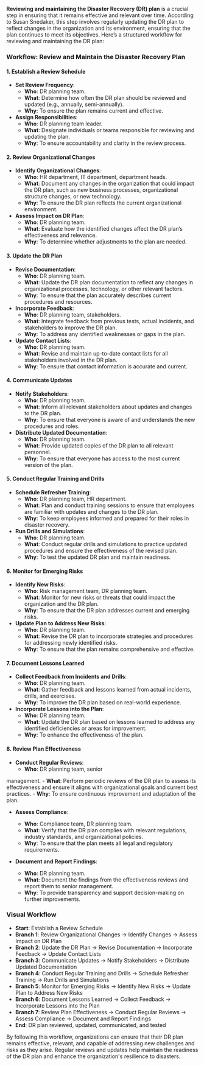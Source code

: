 **Reviewing and maintaining the Disaster Recovery (DR) plan** is a crucial step in ensuring that it remains effective and relevant over time. According to Susan Snedaker, this step involves regularly updating the DR plan to reflect changes in the organization and its environment, ensuring that the plan continues to meet its objectives. Here’s a structured workflow for reviewing and maintaining the DR plan:

### **Workflow: Review and Maintain the Disaster Recovery Plan**

#### **1. Establish a Review Schedule**
   - **Set Review Frequency**:
     - **Who**: DR planning team.
     - **What**: Determine how often the DR plan should be reviewed and updated (e.g., annually, semi-annually).
     - **Why**: To ensure the plan remains current and effective.
   - **Assign Responsibilities**:
     - **Who**: DR planning team leader.
     - **What**: Designate individuals or teams responsible for reviewing and updating the plan.
     - **Why**: To ensure accountability and clarity in the review process.

#### **2. Review Organizational Changes**
   - **Identify Organizational Changes**:
     - **Who**: HR department, IT department, department heads.
     - **What**: Document any changes in the organization that could impact the DR plan, such as new business processes, organizational structure changes, or new technology.
     - **Why**: To ensure the DR plan reflects the current organizational environment.
   - **Assess Impact on DR Plan**:
     - **Who**: DR planning team.
     - **What**: Evaluate how the identified changes affect the DR plan’s effectiveness and relevance.
     - **Why**: To determine whether adjustments to the plan are needed.

#### **3. Update the DR Plan**
   - **Revise Documentation**:
     - **Who**: DR planning team.
     - **What**: Update the DR plan documentation to reflect any changes in organizational processes, technology, or other relevant factors.
     - **Why**: To ensure that the plan accurately describes current procedures and resources.
   - **Incorporate Feedback**:
     - **Who**: DR planning team, stakeholders.
     - **What**: Integrate feedback from previous tests, actual incidents, and stakeholders to improve the DR plan.
     - **Why**: To address any identified weaknesses or gaps in the plan.
   - **Update Contact Lists**:
     - **Who**: DR planning team.
     - **What**: Revise and maintain up-to-date contact lists for all stakeholders involved in the DR plan.
     - **Why**: To ensure that contact information is accurate and current.

#### **4. Communicate Updates**
   - **Notify Stakeholders**:
     - **Who**: DR planning team.
     - **What**: Inform all relevant stakeholders about updates and changes to the DR plan.
     - **Why**: To ensure that everyone is aware of and understands the new procedures and roles.
   - **Distribute Updated Documentation**:
     - **Who**: DR planning team.
     - **What**: Provide updated copies of the DR plan to all relevant personnel.
     - **Why**: To ensure that everyone has access to the most current version of the plan.

#### **5. Conduct Regular Training and Drills**
   - **Schedule Refresher Training**:
     - **Who**: DR planning team, HR department.
     - **What**: Plan and conduct training sessions to ensure that employees are familiar with updates and changes to the DR plan.
     - **Why**: To keep employees informed and prepared for their roles in disaster recovery.
   - **Run Drills and Simulations**:
     - **Who**: DR planning team.
     - **What**: Conduct regular drills and simulations to practice updated procedures and ensure the effectiveness of the revised plan.
     - **Why**: To test the updated DR plan and maintain readiness.

#### **6. Monitor for Emerging Risks**
   - **Identify New Risks**:
     - **Who**: Risk management team, DR planning team.
     - **What**: Monitor for new risks or threats that could impact the organization and the DR plan.
     - **Why**: To ensure that the DR plan addresses current and emerging risks.
   - **Update Plan to Address New Risks**:
     - **Who**: DR planning team.
     - **What**: Revise the DR plan to incorporate strategies and procedures for addressing newly identified risks.
     - **Why**: To ensure that the plan remains comprehensive and effective.

#### **7. Document Lessons Learned**
   - **Collect Feedback from Incidents and Drills**:
     - **Who**: DR planning team.
     - **What**: Gather feedback and lessons learned from actual incidents, drills, and exercises.
     - **Why**: To improve the DR plan based on real-world experience.
   - **Incorporate Lessons into the Plan**:
     - **Who**: DR planning team.
     - **What**: Update the DR plan based on lessons learned to address any identified deficiencies or areas for improvement.
     - **Why**: To enhance the effectiveness of the plan.

#### **8. Review Plan Effectiveness**
   - **Conduct Regular Reviews**:
     - **Who**: DR planning team, senior

management.
     - **What**: Perform periodic reviews of the DR plan to assess its effectiveness and ensure it aligns with organizational goals and current best practices.
     - **Why**: To ensure continuous improvement and adaptation of the plan.

   - **Assess Compliance**:
     - **Who**: Compliance team, DR planning team.
     - **What**: Verify that the DR plan complies with relevant regulations, industry standards, and organizational policies.
     - **Why**: To ensure that the plan meets all legal and regulatory requirements.

   - **Document and Report Findings**:
     - **Who**: DR planning team.
     - **What**: Document the findings from the effectiveness reviews and report them to senior management.
     - **Why**: To provide transparency and support decision-making on further improvements.

### **Visual Workflow**
- **Start**: Establish a Review Schedule
- **Branch 1**: Review Organizational Changes → Identify Changes → Assess Impact on DR Plan
- **Branch 2**: Update the DR Plan → Revise Documentation → Incorporate Feedback → Update Contact Lists
- **Branch 3**: Communicate Updates → Notify Stakeholders → Distribute Updated Documentation
- **Branch 4**: Conduct Regular Training and Drills → Schedule Refresher Training → Run Drills and Simulations
- **Branch 5**: Monitor for Emerging Risks → Identify New Risks → Update Plan to Address New Risks
- **Branch 6**: Document Lessons Learned → Collect Feedback → Incorporate Lessons into the Plan
- **Branch 7**: Review Plan Effectiveness → Conduct Regular Reviews → Assess Compliance → Document and Report Findings
- **End**: DR plan reviewed, updated, communicated, and tested

By following this workflow, organizations can ensure that their DR plan remains effective, relevant, and capable of addressing new challenges and risks as they arise. Regular reviews and updates help maintain the readiness of the DR plan and enhance the organization's resilience to disasters.